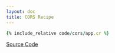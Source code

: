 ```yaml
---
layout: doc
title: CORS Recipe
---
```


```ruby
{% include_relative code/cors/app.cr %}
```

[Source Code](https://github.com/kemalcr/kemalcr.com/tree/master/_cookbook/code/cors)